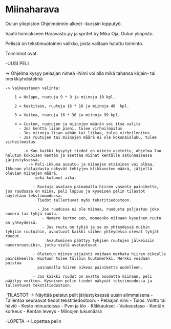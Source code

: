 # Miinaharava

Oulun yliopiston Ohjelmoinnin alkeet -kurssin lopputyö.

Vaatii toimiakseen Haravasto.py ja spritet by Mika Oja, Oulun yliopisto.

Pelissä on tekstimuotoinen valikko, josta valitaan haluttu toiminto.

Toiminnot ovat:

-UUSI PELI
  
  -> Ohjelma kysyy pelaajan nimeä
      -Nimi voi olla mikä tahansa kirjain- tai merkkiyhdistelmä
      
    -> Vaikeustason valinta:

        1 = Helppo, ruutuja 9 * 9 ja miinoja 10 kpl.
        
        2 = Keskitaso, ruutuja 16 * 16 ja miinoja 40  kpl.
        
        3 = Vaikea, ruutuja 16 * 30 ja miinoja 99 kpl.
        
        4 = Custom, ruutujen ja miinojen määrän voi itse valita
          - Jos kenttä liian pieni, tulee virheilmoitus
          - Jos miinoja liian vähän tai liikaa, tulee virheilmoitus
          - Jos ruutujen tai miinojen määrä ei ole kokonaisluku, tulee virheilmoitus
            
            -> Kun kaikki kysytyt tiedot on oikein asetettu, ohjelma luo halutun kokoisen kentän ja asettaa miinat kentälle satunnaisessa järjestyksessä.
              -> Peli-ikkuna avautuu ja miinojen etsiminen voi alkaa. Ikkunan ylälaidasta näkyvät tehtyjen klikkausten määrä, jäljellä olevien miinojen määrä, 
                 sekä kulunut aika.
                 
                - Ruutuja avataan painamalla hiiren vasenta painiketta, jos ruudussa on miina, peli loppuu ja kyseisen pelin tilastot näytetään tekstimuodossa.
                  Tiedot tallentuvat myös tekstitiedostoon.
                  
                  - Jos ruudussa ei ole miinaa, ruudusta paljastuu joko numero tai tyhjä ruutu. 
                    - Numero kertoo sen, moneenko miinaan kyseinen ruutu on yhteydessä.
                    - Jos ruutu on tyhjä ja se on yhteydessä muihin tyhjiin ruutuihin, avautuvat kaikki siihen yhteydessä olevat tyhjät ruudut.
                      Avautuminen päättyy tyhjien ruutujen jälkeisiin numeroruutuihin, jotka vielä avatautuvat.
                      
                - Oletetun miinan sijainti voidaan merkata hiiren oikealla painikkeella. Ruutuun tulee tällöin huutomerkki. Merkki voidaan poistaa
                  painamalla hiiren oikeaa painiketta uudelleen.
                
                - Jos kaikki ruudut on avattu osumatta miinaan, peli päättyy voitton. Kyseisen pelin tiedot näkyvät tekstimuodossa ja tallentuvat tekstitiedostoon.
        
-TILASTOT
  -> Näyttää pelatut pelit järjestyksessä uusin alimmaisena
    - Tallentaa seuraavat tiedot tekstitiedostoon:
      - Pelaajan nimi
      - Tulos: Voitto tai häviö
      - Kesto minuuteissa
      - Pvm ja klo
      - Klikkaukset
      - Vaikeustaso
      - Kentän korkeus
      - Kentän leveys
      - Miinojen lukumäärä
      
-LOPETA
  -> Lopettaa pelin


